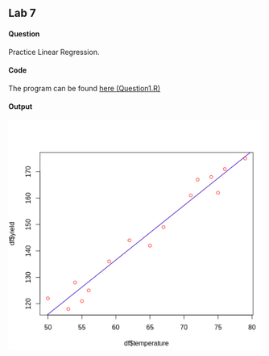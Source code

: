 ## Lab 7

#### Question

Practice Linear Regression.

#### Code

The program can be found [here (Question1.R)](Question1.R)

#### Output

![Screenshot](Images/Graph.png)
